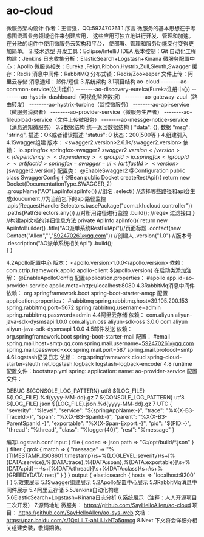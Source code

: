 # ao-cloud
微服务架构设计
	                                                              作者：王雪强，QQ:592470261
1.序言
		微服务的基本思想在于考虑围绕着业务领域组件来创建应用，
	这些应用可独立地进行开发、管理和加速。在分散的组件中使用微服务云架构和平台，
	使部署、管理和服务功能交付变得更加简单。
2.技术选型
	开发工具：Eclipse/IntelliJ IDEA
	版本控制：Git
	自动化工程构建：Jenkins
	日志收集分析：ElasticSearch+Logstash+Kinana
	微服务配置中心：Apollo
	微服务相关：Eureka ,Feign,Ribbon,Hystrix,Zull,Sleuth,Swagger
	缓存：Redis
	消息中间件：RabbitMQ
	分布式锁：Redis/Zookeeper
	文件上传：阿里云存储
	消息通知：邮件/短信
3.系统架构
3.1项目结构
	ao-cloud
	--------ao-common-service(公共组件)
	--------ao-discovery-eureka(Eureka注册中心)
	--------ao-hystrix-dashboard（可视化监控数据）
	--------ao-gateway-zuul（路由转发）
	--------ao-hystrix-turbine（监控微服务）
	--------ao-api-service（微服务消费者）
	--------ao-provider-service（微服务生产者）
	--------ao-fileupload-service（文件上传微服务）
	--------ao-messge-notice-service（消息通知微服务）
3.2数据结构
统一返回数据结构
{ 
"data": {},      数据
 	"msg": "string", 描述：OK或者错误描述
"status": 0      状态：200|500等
 }
4.组建引入
4.1Swagger组建
版本：
	<swagger2.version>2.6.1</swagger2.version>
	依赖：
	<!-- swagger2 add by wangxueqiang start -->
	<dependency>
	<groupId>io.springfox</groupId>
	<artifactId>springfox-swagger2</artifactId>
	<version>${swagger2.version}</version>
	</dependency>
	<dependency>
	<groupId>io.springfox</groupId>
	<artifactId>springfox-swagger-ui</artifactId>
	<version>${swagger2.version}</version>
	</dependency>
	<!-- swagger2 add by wangxueqiang end -->
配置类：
	@EnableSwagger2
	@Configuration
	public class SwaggerConfig {
		@Bean
		public Docket createRestApi(){
			  return new Docket(DocumentationType.SWAGGER_2)
					  .groupName("AO").apiInfo(apiInfo()) //组名
					  .select() //选择哪些路径和api会生成doucument
					  //为当前包下的api路径监控
		  .apis(RequestHandlerSelectors.basePackage("com.zkh.cloud.controller"))
	.paths(PathSelectors.any())
	//对所用路径进行监控
		   .build();
	//regex 过滤接口
		}
		//构建api文档的详细信息方法
		private  ApiInfo apiInfo(){
			  return new ApiInfoBuilder()
			      .title("AO派单系统RestFulApi")//页面标题
			      .contact(new Contact("Allen","","592470261@qq.com"))
	//创建人
			      .version("1.0")  //版本号
			      .description("AO派单系统相关Api")
			      .build();		  
		}
	}
	
4.2Apollo配置中心
版本：
	<apollo.version>1.0.0</apollo.version>
依赖：
	<!-- apollo add by wangxueqiang start -->
	<dependency>
	<groupId>com.ctrip.framework.apollo</groupId>
	<artifactId>apollo-client</artifactId>
	<version>${apollo.version}</version>
	</dependency>
	<!-- apollo add by wangxueqiang end -->
在启动类添加注解：
	@EnableApolloConfig
配置application.properties：
	#apollo
	app.id=ao-provider-service
	apollo.meta=http://localhost:8080
4.3RabbitMq消息中间件
依赖：
	<!-- rabbitmq  start-->
	 <dependency>
	      <groupId>org.springframework.boot</groupId>
	      <artifactId>spring-boot-starter-amqp</artifactId>
	   </dependency>
	 <!-- rabbitmq  end-->
配置application.properties：
	#rabbitmq
	spring.rabbitmq.host=39.105.200.153
	spring.rabbitmq.port=5672
	spring.rabbitmq.username=admin
	spring.rabbitmq.password=admin
4.4阿里云存储
依赖：
	 <!-- aliyun  start-->
	<dependency>
	  <groupId>com.aliyun</groupId>
	  <artifactId>aliyun-java-sdk-dysmsapi</artifactId> 	 <version>1.0.0</version>
	</dependency>
	<dependency>
	<groupId>com.aliyun.oss</groupId>
	<artifactId>aliyun-sdk-oss</artifactId>
	 	<version>3.0.0</version>
	</dependency>
	<dependency>
		<groupId>com.aliyun</groupId>
	<artifactId>aliyun-java-sdk-dysmsapi</artifactId>
	<version>1.0.0</version>
	</dependency>
	<!-- aliyun  end -->
4.5邮件发送
依赖：
	<!-- email  start -->
	<dependency>
		<groupId>org.springframework.boot</groupId>
		<artifactId>spring-boot-starter-mail</artifactId>
	</dependency>
	<!-- email  end -->
配置：
	#email
	spring.mail.host=smtp.qq.com
	spring.mail.username=592470261@qq.com
	spring.mail.password=xxx
	spring.mail.port=587
	spring.mail.protocol=smtp
4.6Logstash记录日志
依赖：
	<!-- 微服务跟踪 add by wangxueqiang start -->
	<dependency>
		<groupId>org.springframework.cloud</groupId>
		<artifactId>spring-cloud-starter-sleuth</artifactId>
	</dependency>
	<dependency>
		<groupId>net.logstash.logback</groupId>
		<artifactId>logstash-logback-encoder</artifactId>
		<version>4.8</version>
		<scope>runtime</scope>
	</dependency>
	<!-- 微服务跟踪 add by wangxueqiang start -->
配置文件：bootstrap.yml
spring:
  application:
    name: ao-provider-service
配置文件：
<?xml version="1.0" encoding="UTF-8"?>
<configuration>
	<include resource="org/springframework/boot/logging/logback/defaults.xml" />
	<springProperty scope="context" name="springAppName"
		source="spring.application.name" />
	<!-- Example for logging into the build folder of your project -->
	<property name="LOG_FILE" value="${BUILD_FOLDER:-build}/${springAppName}" />
	<property name="CONSOLE_LOG_PATTERN"
		value="%clr(%d{yyyy-MM-dd HH:mm:ss.SSS}){faint} %clr(${LOG_LEVEL_PATTERN:-%5p}) %clr([${springAppName:-},%X{X-B3-TraceId:-},%X{X-B3-SpanId:-},%X{X-B3-ParentSpanId:-},%X{X-Span-Export:-}]){yellow} %clr(${PID:- }){magenta} %clr(---){faint} %clr([%15.15t]){faint} %clr(%-40.40logger{39}){cyan} %clr(:){faint} %m%n${LOG_EXCEPTION_CONVERSION_WORD:-%wEx}" />
	<!-- Appender to log to console -->
	<appender name="console" class="ch.qos.logback.core.ConsoleAppender">
		<filter class="ch.qos.logback.classic.filter.ThresholdFilter">
			<!-- Minimum logging level to be presented in the console logs -->
			<level>DEBUG</level>
		</filter>
		<encoder>
			<pattern>${CONSOLE_LOG_PATTERN}</pattern>
			<charset>utf8</charset>
		</encoder>
	</appender>
	<!-- Appender to log to file -->
	<appender name="flatfile"
		class="ch.qos.logback.core.rolling.RollingFileAppender">
		<file>${LOG_FILE}</file>
		<rollingPolicy class="ch.qos.logback.core.rolling.TimeBasedRollingPolicy">
			<fileNamePattern>${LOG_FILE}.%d{yyyy-MM-dd}.gz</fileNamePattern>
			<maxHistory>7</maxHistory>
		</rollingPolicy>
		<encoder>
			<pattern>${CONSOLE_LOG_PATTERN}</pattern>
			<charset>utf8</charset>
		</encoder>
	</appender>
	<!-- Appender to log to file in a JSON format -->
	<appender name="logstash"
		class="ch.qos.logback.core.rolling.RollingFileAppender">
		<file>${LOG_FILE}.json</file>
		<rollingPolicy class="ch.qos.logback.core.rolling.TimeBasedRollingPolicy">
			<fileNamePattern>${LOG_FILE}.json.%d{yyyy-MM-dd}.gz</fileNamePattern>
			<maxHistory>7</maxHistory>
		</rollingPolicy>
		<encoder
			class="net.logstash.logback.encoder.LoggingEventCompositeJsonEncoder">
			<providers>
				<timestamp>
					<timeZone>UTC</timeZone>
				</timestamp>
				<pattern>
					<pattern>
						{
						"severity": "%level",
						"service": "${springAppName:-}",
						"trace": "%X{X-B3-TraceId:-}",
						"span": "%X{X-B3-SpanId:-}",
						"parent": "%X{X-B3-ParentSpanId:-}",
						"exportable": "%X{X-Span-Export:-}",
						"pid": "${PID:-}",
						"thread": "%thread",
						"class": "%logger{40}",
						"rest": "%message"
						}
					</pattern>
				</pattern>
			</providers>
		</encoder>
	</appender>
	<root level="INFO">
		<appender-ref ref="console" />
		<appender-ref ref="logstash" />
		<!--<appender-ref ref="flatfile"/> -->
	</root>
</configuration>

编写Logstash.conf
	input {
	  file {
	    codec => json
	    path => "G:/opt/build/*.json"
	  }
	}
	filter {
	  grok {
	    match => { "message" => "%{TIMESTAMP_ISO8601:timestamp}\s+%{LOGLEVEL:severity}\s+\[%{DATA:service},%{DATA:trace},%{DATA:span},%{DATA:exportable}\]\s+%{DATA:pid}---\s+\[%{DATA:thread}\]\s+%{DATA:class}\s+:\s+%{GREEDYDATA:rest}" }
	  }
	}
	output {
	  elasticsearch {
	    hosts => "localhost:9200"
	  }
	}
5.效果展示
5.1Swagger组建展示
5.2Apollo配置中心展示
5.3RabbitMq消息中间件展示
5.4阿里云存储
5.5Jenkins自动化构建
5.6ElasticSearch+Logstash+Kinana日志分析
6.系统展示（注释：人人开源项目二次开发）
7.源码地址
微服务：
https://github.com/SayHelloAllen/ao-cloud
项目：
https://github.com/SayHelloAllen/ao-sys-web
文档：
https://pan.baidu.com/s/1QcLlL7-ahLilJxNTa5qmcg
8.Next
下文将会详细介相关组建安装，敬请期待。